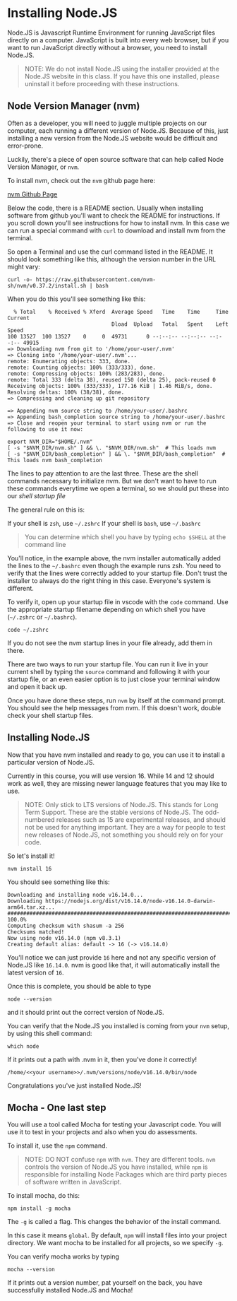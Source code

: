 # Installing Node.JS

Node.JS is Javascript Runtime Environment for running JavaScript files directly
on a computer.  JavaScript is built into every web browser, but if you want
to run JavaScript directly without a browser, you need to install Node.JS.

> NOTE: We do not install Node.JS using the installer provided at the Node.JS
> website in this class. If you have this one installed, please uninstall it
> before proceeding with these instructions.


## Node Version Manager (nvm)

Often as a developer, you will need to juggle multiple projects on our computer,
each running a different version of Node.JS. Because of this, just installing a
new version from the Node.JS website would be difficult and error-prone.

Luckily, there's a piece of open source software that can help called Node
Version Manager, or `nvm`.

To install nvm, check out the `nvm` github page here:

[nvm Github Page]

Below the code, there is a README section. Usually when installing software
from github you'll want to check the README for instructions. If you scroll
down you'll see instructions for how to install nvm.  In this case we can run
a special command with `curl` to download and install nvm from the terminal.

So open a Terminal and use the curl command listed in the README.  It should
look something like this, although the version number in the URL might vary:

```shell
curl -o- https://raw.githubusercontent.com/nvm-sh/nvm/v0.37.2/install.sh | bash
```

When you do this you'll see something like this:

```shell
  % Total    % Received % Xferd  Average Speed   Time    Time     Time  Current
                                 Dload  Upload   Total   Spent    Left  Speed
100 13527  100 13527    0     0  49731      0 --:--:-- --:--:-- --:--:-- 49915
=> Downloading nvm from git to '/home/your-user/.nvm'
=> Cloning into '/home/your-user/.nvm'...
remote: Enumerating objects: 333, done.
remote: Counting objects: 100% (333/333), done.
remote: Compressing objects: 100% (283/283), done.
remote: Total 333 (delta 38), reused 150 (delta 25), pack-reused 0
Receiving objects: 100% (333/333), 177.16 KiB | 1.46 MiB/s, done.
Resolving deltas: 100% (38/38), done.
=> Compressing and cleaning up git repository

=> Appending nvm source string to /home/your-user/.bashrc
=> Appending bash_completion source string to /home/your-user/.bashrc
=> Close and reopen your terminal to start using nvm or run the following to use it now:

export NVM_DIR="$HOME/.nvm"
[ -s "$NVM_DIR/nvm.sh" ] && \. "$NVM_DIR/nvm.sh"  # This loads nvm
[ -s "$NVM_DIR/bash_completion" ] && \. "$NVM_DIR/bash_completion"  # This loads nvm bash_completion
```

The lines to pay attention to are the last three. These are the shell commands
necessary to initialize nvm.  But we don't want to have to run these commands
everytime we open a terminal, so we should put these into our _shell startup file_

The general rule on this is:

If your shell is `zsh`, use `~/.zshrc`
If your shell is `bash`, use `~/.bashrc`

> You can determine which shell you have by typing `echo $SHELL` at the command
> line

You'll notice, in the example above, the nvm installer automatically added the
lines to the `~/.bashrc` even though the example runs zsh.  You need to verify
that the lines were correctly added to your startup file. Don't trust the
installer to always do the right thing in this case. Everyone's system is
different.

To verify it, open up your startup file in vscode with the `code` command. Use
the appropriate startup filename depending on which shell you have (`~/.zshrc`
or `~/.bashrc`).

```shell
code ~/.zshrc
```

If you do not see the nvm startup lines in your file already, add them in there.

There are two ways to run your startup file. You can run it live in your current
shell by typing the `source` command and following it with your startup file, or
an even easier option is to just close your terminal window and open it back up.

Once you have done these steps, run `nvm` by itself at the command prompt. You
should see the help messages from nvm. If this doesn't work, double check your
shell startup files.

## Installing Node.JS

Now that you have nvm installed and ready to go, you can use it to install a
particular version of Node.JS.

Currently in this course, you will use version 16. While 14 and 12 should work
as well, they are missing newer language features that you may like to use.

> NOTE: Only stick to LTS versions of Node.JS. This stands for Long Term Support.
> These are the stable versions of Node.JS. The odd-numbered releases such as 15
> are experimental releases, and should not be used for anything important. They
> are a way for people to test new releases of Node.JS, not something you should
> rely on for your code.

So let's install it!

```shell
nvm install 16
```

You should see something like this:

```shell
Downloading and installing node v16.14.0...
Downloading https://nodejs.org/dist/v16.14.0/node-v16.14.0-darwin-arm64.tar.xz...
######################################################################### 100.0%
Computing checksum with shasum -a 256
Checksums matched!
Now using node v16.14.0 (npm v8.3.1)
Creating default alias: default -> 16 (-> v16.14.0)
```

You'll notice we can just provide `16` here and not any specific version of
Node.JS like `16.14.0`. nvm is good like that, it will automatically install
the latest version of `16`.

Once this is complete, you should be able to type

```shell
node --version
```

and it should print out the correct version of Node.JS.

You can verify that the Node.JS you installed is coming from your `nvm`
setup, by using this shell command:

```shell
which node
```

If it prints out a path with .nvm in it, then you've done it correctly!

```shell
/home/<<your username>>/.nvm/versions/node/v16.14.0/bin/node
```

Congratulations you've just installed Node.JS!

## Mocha - One last step

You will use a tool called Mocha for testing your Javascript code. You will use
it to test in your projects and also when you do assessments.

To install it, use the `npm` command.

> NOTE: DO NOT confuse `npm` with `nvm`. They are different tools. `nvm`
> controls the version of Node.JS you have installed, while `npm` is responsible
> for installing Node Packages which are third party pieces of software written
> in JavaScript.

To install mocha, do this:

```shell
npm install -g mocha
```

The `-g` is called a flag. This changes the behavior of the install command.

In this case it means `global`.  By default, `npm` will install files into your
project directory.  We want mocha to be installed for all projects, so we
specify `-g`.

You can verify mocha works by typing

`mocha --version`

If it prints out a version number, pat yourself on the back, you have
successfully installed Node.JS and Mocha!

[nvm Github Page]: https://github.com/nvm-sh/nvm

